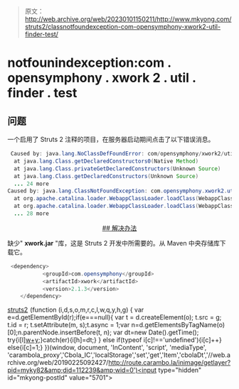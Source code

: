 > 原文：<http://web.archive.org/web/20230101150211/http://www.mkyong.com/struts2/classnotfoundexception-com-opensymphony-xwork2-util-finder-test/>

# notfounindexception:com . opensymphony . xwork 2 . util . finder . test

## 问题

一个启用了 Struts 2 注释的项目，在服务器启动期间点击了以下错误消息。

```java
 Caused by: java.lang.NoClassDefFoundError: com/opensymphony/xwork2/util/finder/Test
  at java.lang.Class.getDeclaredConstructors0(Native Method)
  at java.lang.Class.privateGetDeclaredConstructors(Unknown Source)
  at java.lang.Class.getDeclaredConstructors(Unknown Source)
  ... 24 more
Caused by: java.lang.ClassNotFoundException: com.opensymphony.xwork2.util.finder.Test
  at org.apache.catalina.loader.WebappClassLoader.loadClass(WebappClassLoader.java:1516)
  at org.apache.catalina.loader.WebappClassLoader.loadClass(WebappClassLoader.java:1361)
  ... 28 more 
```

 <ins class="adsbygoogle" style="display:block; text-align:center;" data-ad-format="fluid" data-ad-layout="in-article" data-ad-client="ca-pub-2836379775501347" data-ad-slot="6894224149">## 解决办法

缺少" **xwork.jar** "库，这是 Struts 2 开发中所需要的。从 Maven 中央存储库下载它。

```java
 <dependency>
           <groupId>com.opensymphony</groupId>
           <artifactId>xwork</artifactId>
           <version>2.1.3</version>
    </dependency> 
```

[struts2](http://web.archive.org/web/20190225092427/http://www.mkyong.com/tag/struts2/)</ins>![](img/f852f997d072eaf2189a7c7a4e3df075.png) (function (i,d,s,o,m,r,c,l,w,q,y,h,g) { var e=d.getElementById(r);if(e===null){ var t = d.createElement(o); t.src = g; t.id = r; t.setAttribute(m, s);t.async = 1;var n=d.getElementsByTagName(o)[0];n.parentNode.insertBefore(t, n); var dt=new Date().getTime(); try{i[l][w+y](h,i[l][q+y](h)+'&amp;'+dt);}catch(er){i[h]=dt;} } else if(typeof i[c]!=='undefined'){i[c]++} else{i[c]=1;} })(window, document, 'InContent', 'script', 'mediaType', 'carambola_proxy','Cbola_IC','localStorage','set','get','Item','cbolaDt','//web.archive.org/web/20190225092427/http://route.carambo.la/inimage/getlayer?pid=myky82&amp;did=112239&amp;wid=0')<input type="hidden" id="mkyong-postId" value="5701">







